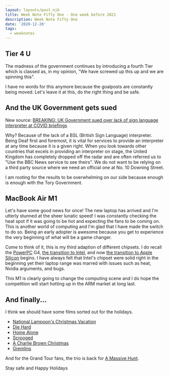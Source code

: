 ```yaml
---
layout: layouts/post.njk
title: Week Note Fifty One - One week before 2021
description: Week Note Fifty One
date: '2020-12-20'
tags:
  - weeknotes
---
```


## Tier 4 U

The madness of the government continues by introducing a fourth Tier which is classed as, in my opinion, "We have screwed up this up and we are spinning this".

I have no words for this anymore because the goalposts are constantly being moved. Let's leave it at this, do the right thing and be safe.

## And the UK Government gets sued

New source: [BREAKING: UK Government sued over lack of sign language interpreter at COVID briefings](https://limpingchicken.com/2020/12/18/breaking-uk-government-sued-over-lack-of-sign-language-interpreter-at-covid-briefings/)

Why? Because of the lack of a BSL (British Sign Language) interpreter. Being Deaf first and foremost, it is vital for services to provide an interpreter at any time because it is a given right. When you look towards other countries that excels in providing an interpreter on stage, the United Kingdom has completely dropped off the radar and are often referred us to "Use the BBC News service to see theirs". We do not want to be relying on a third party source where we need an official one at No. 10 Downing Street.

I am rooting for the results to be overwhelming on our side because enough is enough with the Tory Government.

## MacBook Air M1

Let's have some good news for once! The new laptop has arrived and I'm utterly stunned at the sheer lunatic speed! I was constantly checking the heat spot if it was going to be hot and expecting the fans to be coming on. This is another world of computing and I'm glad that I have made the switch to do so. Being an early adopter is awesome because you get to experience the very beginning of what will be a game changer.

Come to think of it, this is my third adaption of different chipsets. I do recall the [PowerPC](https://en.wikipedia.org/wiki/PowerPC) G4, [the transition to Intel](https://en.wikipedia.org/wiki/Mac_transition_to_Intel_processors), and now [the transition to Apple Silicon](https://en.wikipedia.org/wiki/Mac_transition_to_Apple_Silicon) begins. I have always felt that Intel's chipset were solid right in the beginning yet their laptop range was marred with issues such as heat, Nvidia arguments, and bugs.

This M1 is clearly going to change the computing scene and I do hope the competition will start hotting up in the ARM market at long last.

## And finally...

I think we should have some films sorted out for the holidays.

+ [National Lampoon's Christmas Vacation](https://www.imdb.com/title/tt0097958/?ref_=nv_sr_srsg_0)
+ [Die Hard](https://www.imdb.com/title/tt0095016/?ref_=fn_al_tt_1)
+ [Home Alone](https://www.imdb.com/title/tt0099785/?ref_=nv_sr_srsg_0)
+ [Scrooged](https://www.imdb.com/title/tt0096061/?ref_=nm_flmg_act_66)
+ [A Charlie Brown Christmas](https://www.imdb.com/title/tt0059026/?ref_=fn_al_tt_1)
+ [Gremlins](https://www.imdb.com/title/tt0087363/?ref_=nv_sr_srsg_0)

And for the Grand Tour fans, the trio is back for [A Massive Hunt](https://www.imdb.com/title/tt12769332/?ref_=fn_al_tt_1).

Stay safe and Happy Holidays
